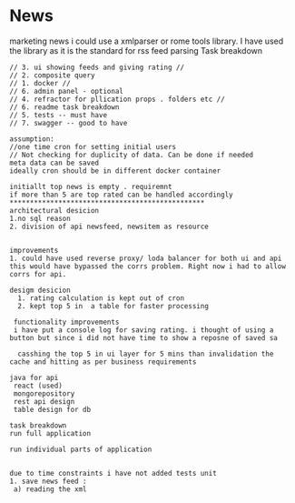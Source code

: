 # News
marketing news
i could use a xmlparser or rome tools library. I have used the library as it is the standard for rss feed parsing
Task breakdown

    // 3. ui showing feeds and giving rating //
    // 2. composite query
    // 1. docker //
    // 6. admin panel - optional
    // 4. refractor for pllication props . folders etc //
    // 6. readme task breakdown
    // 5. tests -- must have
    // 7. swagger -- good to have
    
    assumption:
    //one time cron for setting initial users
    // Not checking for duplicity of data. Can be done if needed
    meta data can be saved
    ideally cron should be in different docker container
    
    initiallt top news is empty . requiremnt
    if more than 5 are top rated can be handled accordingly
    ************************************************
    architectural desicion
    1.no sql reason
    2. division of api newsfeed, newsitem as resource
  
    
    improvements
    1. could have used reverse proxy/ loda balancer for both ui and api this would have bypassed the corrs problem. Right now i had to allow corrs for api.
    
    desigm desicion
      1. rating calculation is kept out of cron
      2. kept top 5 in  a table for faster processing
      
     functionality improvements
     i have put a console log for saving rating. i thought of using a button but since i did not have time to show a reposne of saved sa
      
      casshing the top 5 in ui layer for 5 mins than invalidation the cache and hitting as per business requirements 
    
    java for api
     react (used)
     mongorepository
     rest api design
     table design for db
     
    task breakdown
    run full application
   
    run individual parts of application
    
    
    due to time constraints i have not added tests unit 
    1. save news feed : 
     a) reading the xml 
